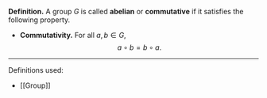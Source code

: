 **Definition.** A group $G$ is called **abelian** or **commutative** if it satisfies the following property.
- **Commutativity.** For all $a,b\in G$, $$a\circ b=b\circ a.$$
***
Definitions used:
- [[Group]]